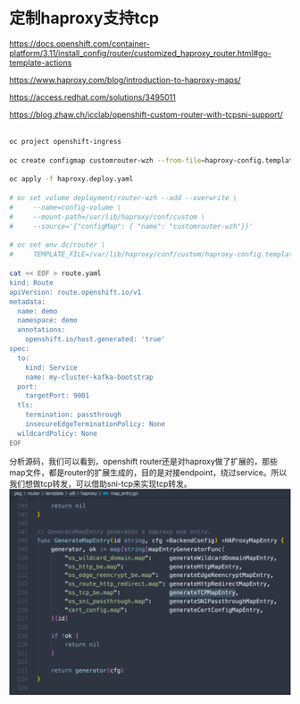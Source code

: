 # 定制haproxy支持tcp

https://docs.openshift.com/container-platform/3.11/install_config/router/customized_haproxy_router.html#go-template-actions

https://www.haproxy.com/blog/introduction-to-haproxy-maps/

https://access.redhat.com/solutions/3495011

https://blog.zhaw.ch/icclab/openshift-custom-router-with-tcpsni-support/
```bash

oc project openshift-ingress

oc create configmap customrouter-wzh --from-file=haproxy-config.template

oc apply -f haproxy.deploy.yaml

# oc set volume deployment/router-wzh --add --overwrite \
#     --name=config-volume \
#     --mount-path=/var/lib/haproxy/conf/custom \
#     --source='{"configMap": { "name": "customrouter-wzh"}}'

# oc set env dc/router \
#     TEMPLATE_FILE=/var/lib/haproxy/conf/custom/haproxy-config.template

cat << EOF > route.yaml
kind: Route
apiVersion: route.openshift.io/v1
metadata:
  name: demo
  namespace: demo
  annotations:
    openshift.io/host.generated: 'true'
spec:
  to:
    kind: Service
    name: my-cluster-kafka-bootstrap
  port:
    targetPort: 9001
  tls:
    termination: passthrough
    insecureEdgeTerminationPolicy: None
  wildcardPolicy: None
EOF


```

分析源码，我们可以看到，openshift router还是对haproxy做了扩展的，那些map文件，都是router的扩展生成的，目的是对接endpoint，绕过service。所以我们想做tcp转发，可以借助sni-tcp来实现tcp转发。
![](imgs/2020-02-23-14-04-49.png)
